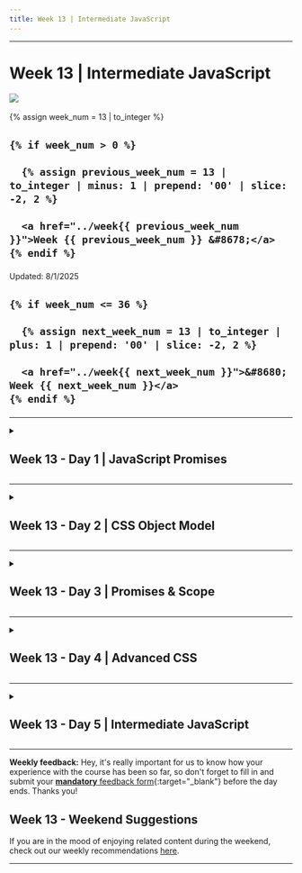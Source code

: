```yaml
---
title: Week 13 | Intermediate JavaScript
---
```


<hr class="mb-0">

<h1 id="{{ Week 13-Intermediate JavaScript | slugify }}">
  <span class="week-prefix">Week 13 |</span> Intermediate JavaScript
</h1>

<img src="assets/colorful.03.png" />

<div class="week-controls">

  {% assign week_num = 13 | to_integer %}

  <h2 class="week-controls__previous_week">

    {% if week_num > 0 %}

      {% assign previous_week_num = 13 | to_integer | minus: 1 | prepend: '00' | slice: -2, 2 %}

      <a href="../week{{ previous_week_num }}">Week {{ previous_week_num }} &#8678;</a>
    {% endif %}

  </h2>

  <span>Updated: 8/1/2025</span>

  <h2 class="week-controls__next_week">

    {% if week_num <= 36 %}

      {% assign next_week_num = 13 | to_integer | plus: 1 | prepend: '00' | slice: -2, 2 %}

      <a href="../week{{ next_week_num }}">&#8680; Week {{ next_week_num }}</a>
    {% endif %}

  </h2>

</div>

---

<!-- Week 13 - Day 1 | JavaScript Promises -->
<details markdown="1">
  <summary>
    <h2>
      <span class="summary-day">Week 13 - Day 1</span> | JavaScript Promises</h2>
  </summary>

### Schedule

  - **Lecture: JavaScript Promises**
  - **Practice**
  - **Exercises**
  - **Work on Project (Group/Personal)**

### Study Plan

  ![](./assets/Promises.jpg)

  - [Watch Part 1](https://www.youtube.com/watch?v=rhr3CWnYO60){:target="_blank"} of today's lecture on `JavaScript Promises`.

  - Take a break, walk away from the keyboard and do some quick stretch exercises.

  - [Watch Part 2](https://www.youtube.com/watch?v=FkVIzOicuCE){:target="_blank"} of the lecture on `JavaScript Promises`. 

  - Practice with Promises.

  - Post your questions on [Slack](https://intechgration.slack.com){:target="_blank"}, in the comments on YouTube, at the bottom of this page or our [discussion forum on GitHub](https://github.com/in-tech-gration/WDX-180/discussions){:target="_blank"}.

  ![](./assets/Promises.Printer.png)

  _(Image from [https://www.alexlintu.com/what-is-a-promise/](https://www.alexlintu.com/what-is-a-promise/){:target="_blank"})_

  **Resources**

  - Servers that return JSON data:
    - [Chuck Norris Jokes](https://api.chucknorris.io/jokes/random){:target="_blank"}
    - [Cat Facts](https://catfact.ninja/fact){:target="_blank"}

  - Lectures Code:
    - [Promises](./assets/intechgration-io-promises.zip){:target="_blank"}
    - [Functions: The Chickend and the Eff](./assets/intechgration-io-functions-chicken-egg.zip){:target="_blank"}

  - Lectures Diagrams:
    - [Promises (in real life)](./assets/1_2lVkfUxpad7Y_2Y0K3ToLQ.png){:target="_blank"}
    - [Promises (states)](./assets/Ekran-Resmi-2020-06-06-12.21.27.png){:target="_blank"}
    - [Promises (states)](./assets/1_3S0Y1DQJe-NsUXHdNl8gHg.png){:target="_blank"}
    - [Definition of 'Pending'](./assets/Google.Define.Pending.jpg){:target="_blank"}
    - [Excalidraw](./assets/Promise.Diagram.png){:target="_blank"}
    - [Server-Client Headers](./assets/Server.Client.Headers.png){:target="_blank"}

<!-- Summary -->

### Exercises

  Finish all the exercises found on this [repository](https://github.com/in-tech-gration/promises-exercises){:target="_blank"}.


  **IMPORTANT:** Make sure to complete all the tasks found in the **daily Progress Sheet** and update the sheet accordingly. Once you've updated the sheet, don't forget to `commit` and `push`. The progress draft sheet for this day is: **/user/week13/progress/progress.draft.w13.d01.csv**

  You should **NEVER** update the `draft` sheets directly, but rather work on a copy of them according to the instructions [found here](../week01/resources/PROGRESS-WORKFLOW.md).


<!-- Extra Resources -->

<!-- Sources and Attributions -->
  
</details>

<hr class="mt-1">

<!-- Week 13 - Day 2 | CSS Object Model -->
<details markdown="1">
  <summary>
    <h2>
      <span class="summary-day">Week 13 - Day 2</span> | CSS Object Model</h2>
  </summary>

### Schedule

  - [Study](#study-plan-NN)
  - [Exercises](#exercises-NN)
  - [Extra Resources](#extra-resources-NN)

### Study Plan

  Let's learn the **CSS Object Model**

  > "The CSS Object Model is a set of APIs allowing the manipulation of CSS from JavaScript. 
  >
  > It is much like the DOM, but for the CSS rather than the HTML. 
  >
  > It allows users to read and modify CSS style dynamically."



  - Slowly go through this lengthy article: [**A Beginner’s Guide To CSS Object Model (CSSOM)**](https://www.lambdatest.com/blog/css-object-model/){:target="_blank"}

  ![](assets/DOM.CSSOM.png)

  In this article you'll find the word `Interface` mentioned quite a lot, so let's ask `ChatGPT` to explain this to us:

  **What is an Interface?**

  > "In the world of programming and computer science, an "interface" refers to a set of rules or specifications that define how different software components can interact with each other. It's like a contract that outlines what methods or functions an object or component should have and how they should behave.
  >
  > Think of it as a way for different parts of a program to communicate with each other without needing to know all the nitty-gritty details of how each part is implemented. **It's a bit like using a remote control to interact with your TV. You don't need to know exactly how the TV works internally; you just need to know the buttons on the remote control and what they do (that's the interface).**
  >
  > In the context of MDN documentation, when you see terms like "CSSStyleSheet", "Event interface", "FocusEvent interface," "UIEvent interface," etc., they are referring to specific sets of rules that describe what properties and methods an object (e.g. an Event object) should have. These interfaces tell developers what they can expect from these objects and how they can work with them."



  **CAUTION:** The ChatGPT response was reviewed and curated by our staff of professional developers. Never trust AI-generated responses 100%.

  Here is a list of the main concepts that you will learn in this article:

  - The `HTMLElement.style.*` set of properties
  - The `window.getComputedStyle(Element)` method
  - The `CSSStyleDeclaration Interface` and its properties:
    - `getPropertyValue()`
    - `getPropertyPriority()`
    - `setProperty(propertyName, value, priority)`
    - `removeProperty(property)`
    - `item()`
    - `length`
  - The `StyleSheet & StyleSheetList Interfaces` and their properties:
    - `disabled`
    - `href`
    - `media`
    - `ownerNode`
    - `parentStyleSheet`
    - `title`
    - `type`
    - `document.styleSheets.length`
  - The `CSSStyleSheet & CSSRule Interfaces`
    - `cssRules`
    - `deleteRule()`
    - `insertRule()`
    - `cssText`
    - `parentRule`
    - `parentStyleSheet`
  - The `CSSMediaRule & CSSKeyframeRule Interfaces`
    - `media`
    - `keyText`

<!-- Summary -->

<!-- Exercises -->

### Extra Resources

  <!-- TODO: INTEGRATE: https://github.com/in-tech-gration/web.dev/blob/main/src/site/content/en/blog/critical-rendering-path-constructing-the-object-model/index.md -->


  - [Constructing the Object Model](https://web.dev/articles/critical-rendering-path/constructing-the-object-model){:target="_blank"}

### Sources and Attributions

  - [CSS Object Model (CSSOM) @MDN](https://developer.mozilla.org/en-US/docs/Web/API/CSS_Object_Model){:target="_blank"}
  
</details>

<hr class="mt-1">

<!-- Week 13 - Day 3 | Promises & Scope -->
<details markdown="1">
  <summary>
    <h2>
      <span class="summary-day">Week 13 - Day 3</span> | Promises & Scope</h2>
  </summary>

### Schedule

  - **Lecture: Promises & Scope**
  - **Practice**
  - **Work on Project (Group/Personal)**

### Study Plan

  ![](./assets/Knock.Knock.png)

  Your instructor will share the video lectures with you. The first part of the lecture is about Promises and error handling, while the second part is all about `scope` in JavaScript and different ways to define variables.  

  > A new term needs a proper Google search for its original definition:
  > 
  > **Scope:** *“the extent of the area or subject matter that something deals with or to which it is relevant.”*  
  > *Example: "we widened the scope of our investigation"*  



  - **Recommended reading:** read the full articles about [var](https://developer.mozilla.org/en-US/docs/Web/JavaScript/Reference/Statements/var){:target="_blank"}, [let](https://developer.mozilla.org/en-US/docs/Web/JavaScript/Reference/Statements/let){:target="_blank"} and [const](https://developer.mozilla.org/en-US/docs/Web/JavaScript/Reference/Statements/const){:target="_blank"} on MDN and share your questions on our Slack forum or leave a comment below.

### Summary

  Here is an AI-generated summary of the lectures:

  **Lecture 1: Promises**

  1. **Creating promises**: The instructor explains how to create promises using the `Promise` constructor and provides examples.

  2. **Handling promise errors**: He demonstrates how to handle promise errors using `.catch()` or `.finally()`.

  3. **Chaining promises**: The discussion covers chaining promises together using the `.then()` method.

  4. **Combining promises**: The instructor shows how to combine multiple promises into a single promise using methods like `Promise.all()` and `Promise.race()`.

  5. **Performance measurement**: He mentions the importance of measuring performance in JavaScript and provides a link to an MDN API for timing functions.

  6. **Timing promise execution**: The discussion highlights that there's no way to guarantee the exact time it takes for promises to execute, even on the same machine.

  The meeting also touches upon related topics, such as:

  * Creating arrow functions with single statements
  * Combining multiple promise-based functions into a single function

  **Lecture 2: Scope**

  1. The concept of scope in JavaScript is important to understand.

  2. There are different types of scope: global, function, and block scope.

  3. Variables declared with `var` have function scope, while variables declared with `let` or `const` have block scope.

  4. Lexical scoping (also known as static scoping) is a way of resolving variable references in JavaScript.

  5. It's not necessary to know the term "lexical scoping" to understand how scope works in JavaScript; just learn the rules and you'll be fine.

  6. Naming variables can help with understanding scope, especially when working with complex code.

### Exercises

  - Practice with Promises and what you've learned from the lectures

  - Study the behavior of the following code, and make sure to understand the mechanics behind it and be able to explain this during a coding interview (practice by explaining this to an imaginary person or to a class mate):

  ```js
  console.log(a);
  var a = 42;
  console.log(a);

  console.log(b);
  let b = 42;
  console.log(b);
  ```

  **IMPORTANT:** Make sure to complete all the tasks found in the **daily Progress Sheet** and update the sheet accordingly. Once you've updated the sheet, don't forget to `commit` and `push`. The progress draft sheet for this day is: **/user/week13/progress/progress.draft.w13.d03.csv**

  You should **NEVER** update the `draft` sheets directly, but rather work on a copy of them according to the instructions [found here](../week01/resources/PROGRESS-WORKFLOW.md).


### Extra Resources

  - [Measuring performance](https://developer.mozilla.org/en-US/docs/Web/API/Performance/now){:target="_blank"} (Performance.now())

  - [Page Marker: Draw on the Web Chrome Extension](https://chromewebstore.google.com/detail/page-marker-draw-on-web/jfiihjeimjpkpoaekpdpllpaeichkiod){:target="_blank"}

<!-- Sources and Attributions -->
  
</details>

<hr class="mt-1">

<!-- Week 13 - Day 4 | Advanced CSS -->
<details markdown="1">
  <summary>
    <h2>
      <span class="summary-day">Week 13 - Day 4</span> | Advanced CSS</h2>
  </summary>

### Schedule

  - [Study](#study-plan-NN)
  - [Exercises](#exercises-NN)
  - [Extra Resources](#extra-resources-NN)

<!-- Study Plan -->

### Summary

  ![](https://in-tech-gration.github.io/WDX-180/curriculum/modules/javascript/misc/post_mortem/assets/post_mortem.png)

  Let's begin by reading about [What is a Software Post-Mortem and How Do You Write One?](https://www.freecodecamp.org/news/what-is-a-software-post-mortem/){:target="_blank"}

  After having read the article, open up the code [found here](https://github.com/in-tech-gration/WDX-180/tree/main/curriculum/modules/javascript/misc/post_mortem){:target="_blank"} debug the program and write a short post mortem.

  ---



  Next, we are going to explore some pretty useful and cool CSS features (that you probably didn't know exist). Let's go!

  - Go through [**this article**](https://www.lambdatest.com/blog/advanced-css-tricks-and-techniques/){:target="_blank"} that covers quite a lot of features. For each one, you should check the appropriate MDN article for more details and play around with the feature in your local development environment. Perhaps it's a good idea at this point to create a file named `advanced-css-tricks.html` and work on it.

  The point of this module is to become aware and familiar with these really handy CSS tools. Unless you practice, of course, there's no point in moving forward, so let's use these tricks to build a web page that includes every single feature in the list.

  - **Responsive CSS Grids**
  - **Vertically Align with Flexbox**
  - **SVG for Icons and Logos**
  - **Masking**
  - **Shape Outside**
  - **Zoom on Hover**
  - **Scroll Snapping**
  - **Variable Fonts**
  - **Generate Text Animation**
  - **Initial Letter**
  - **Logical Properties and Values**
  - **CSS Subgrids**
  - **Smart Quotes in HTML/CSS**
  - **Comma-Separated Lists**
  - **Feature Query**
  - **Background Repeat**
  - **CSS Gradients**
  - **Truncate Strings**

  On top of that, you want to create a page that includes every single feature with a small description taken from the MDN docs and a small example (containing both the code used and the actual displayed output).

### Exercises

  - Build a replica of the [**var/let/const table**](./assets/var-let-const.jpg){:target="_blank"} using HTML and CSS. Sprinkle the table with some JavaScript if you feel like it.

  ![](./assets/var-let-const.jpg)

  You can use some emojis for the ❌ and ✅ or you can recreate them using plain CSS!

  - [Check Mark](https://emojipedia.org/check-mark-button){:target="_blank"}
  - [Cross Mark](https://emojipedia.org/cross-mark){:target="_blank"}

  If you go with the CSS route for the symbols, you can use the following HTML entities
  and find some CSS rules to apply colors, background, borders, circles, etc. to these characters


  - `<span>&check;</span>`
  - `<span>&CircleTimes;</span>`

  Refs:


  - [Unicode Character “⊗” (U+2297)](https://www.compart.com/en/unicode/U+2297){:target="_blank"}
  - [Unicode Character “✓” (U+2713)](https://www.compart.com/en/unicode/U+2713){:target="_blank"}

  You can of course, build the structure in many ways, but the `<table>` element is the most appropriate here.
  In case you've started building using another element, feel free to do so, and we'll check how different layouts
  and structure look later on.

  **IMPORTANT:** Make sure to complete all the tasks found in the **daily Progress Sheet** and update the sheet accordingly. Once you've updated the sheet, don't forget to `commit` and `push`. The progress draft sheet for this day is: **/user/week13/progress/progress.draft.w13.d04.csv**

  You should **NEVER** update the `draft` sheets directly, but rather work on a copy of them according to the instructions [found here](../week01/resources/PROGRESS-WORKFLOW.md).


### Extra Resources

  _(Nothing here yet. Feel free to contribute if you've found some useful resources.)_

### Sources and Attributions

  - [18 Advanced CSS Tricks And Tips [2023]](https://www.lambdatest.com/blog/advanced-css-tricks-and-techniques/){:target="_blank"}
  
</details>

<hr class="mt-1">

<!-- Week 13 - Day 5 | Intermediate JavaScript -->
<details markdown="1">
  <summary>
    <h2>
      <span class="summary-day">Week 13 - Day 5</span> | Intermediate JavaScript</h2>
  </summary>

### Schedule

  - **Lecture: Intermediate JavaScript**
  - **Practice**
  - **Work on Project (Group/Personal)**

<!-- Study Plan -->

<!-- Summary -->

<!-- Exercises -->

<!-- Extra Resources -->

<!-- Sources and Attributions -->
  
</details>


<hr class="mt-1">

**Weekly feedback:** Hey, it's really important for us to know how your experience with the course has been so far, so don't forget to fill in and submit your [**mandatory** feedback form](https://forms.gle/S6Zg3bbS2uuwsSZF9){:target="_blank"} before the day ends. Thanks you!

## Week 13 - Weekend Suggestions

If you are in the mood of enjoying related content during the weekend, check out our weekly recommendations [here](WEEKEND.md).

---

<!-- COMMENTS: -->
<script src="https://utteranc.es/client.js"
  repo="in-tech-gration/WDX-180"
  issue-term="pathname"
  theme="github-dark"
  crossorigin="anonymous"
  async>
</script>